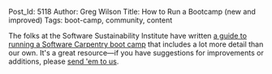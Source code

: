 Post_Id: 5118
Author: Greg Wilson
Title: How to Run a Bootcamp (new and improved)
Tags: boot-camp, community, content

<p>The folks at the Software Sustainability Institute have written <a href="http://software.ac.uk/how-run-software-carpentry-boot-camp">a guide to running a Software Carpentry boot camp</a> that includes a lot more detail than our own. It's a great resource&mdash;if you have suggestions for improvements or additions, please <a href="mailto:{{contact_email}}">send 'em to us</a>.</p>
